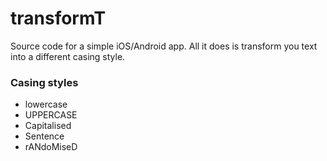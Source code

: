 # transformT
Source code for a simple iOS/Android app. All it does is transform you text into a different casing style.

### Casing styles
- lowercase
- UPPERCASE
- Capitalised
- Sentence
- rANdoMiseD
